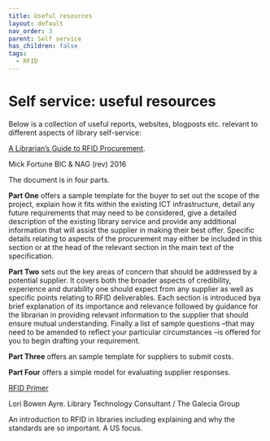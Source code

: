 ```yaml
---
title: Useful resources
layout: default
nav_order: 3
parent: Self service
has_children: false
tags:
  - RFID
---
```

# Self service: useful resources

Below is a collection of useful reports, websites, blogposts etc. relevant to different aspects of library self-service:

[A Librarian’s Guide to RFID Procurement](https://nag.org.uk/wp-content/uploads/2019/03/A-Librarians-Guide-to-RFID-Procurement_final-1.pdf). 

 Mick Fortune BIC & NAG (rev) 2016

The document is in four parts.

**Part One** offers a sample template for the buyer to set out the scope of the project, explain how it fits within the existing ICT infrastructure, detail any future requirements that may need to be considered, give a detailed description of the existing library service and provide any additional information that will assist the supplier in making their best offer. Specific details relating to aspects of the procurement may either be included in this section or at the head of the relevant section in the main text of the specification.

**Part Two** sets out the key areas of concern that should be addressed by a potential supplier. It covers both the broader aspects of credibility, experience and durability one should expect from any supplier as well as specific points relating to RFID deliverables. Each section is introduced bya brief explanation of its importance and relevance followed by guidance for the librarian in providing relevant information to the supplier that should ensure mutual understanding. Finally a list of sample questions –that may need to be amended to reflect your particular circumstances –is offered for you to begin drafting your requirement.

**Part Three** offers an sample template for suppliers to submit costs.

**Part Four** offers a simple model for evaluating supplier responses.

[RFID Primer ](https://galecia.com/content/rfid-primer)

[](https://galecia.com/content/rfid-primer)Lori Bowen Ayre. Library Technology Consultant / The Galecia Group

An introduction to RFID in libraries including explaining and why the standards are so important. A US focus.
